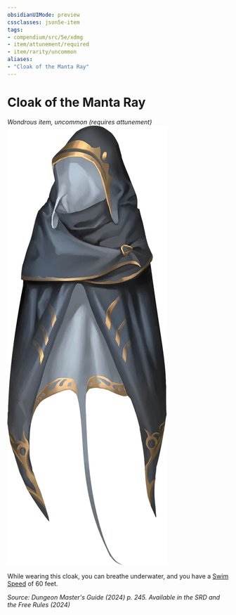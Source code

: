 ```yaml
---
obsidianUIMode: preview
cssclasses: json5e-item
tags:
- compendium/src/5e/xdmg
- item/attunement/required
- item/rarity/uncommon
aliases: 
- "Cloak of the Manta Ray"
---
```

# Cloak of the Manta Ray
*Wondrous item, uncommon (requires attunement)*  
![](/3-Mechanics/CLI/items/img/cloak-of-the-manta-ray.webp#right)


While wearing this cloak, you can breathe underwater, and you have a [Swim Speed](/3-Mechanics/CLI/variant-rules/swim-speed-xphb.md) of 60 feet.

*Source: Dungeon Master's Guide (2024) p. 245. Available in the <span title='Systems Reference Document (5.2)'>SRD</span> and the Free Rules (2024)*